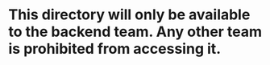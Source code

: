 # This directory will only be available to the backend team. Any other team is prohibited from accessing it.
